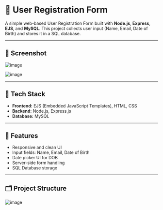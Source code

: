 # 📝 User Registration Form

A simple web-based User Registration Form built with **Node.js**, **Express**, **EJS**, and **MySQL**. This project collects user input (Name, Email, Date of Birth) and stores it in a SQL database.

---

## 📸 Screenshot

![image](https://github.com/user-attachments/assets/a929e4d3-7bfe-4a73-8816-419cc4045b16)

![image](https://github.com/user-attachments/assets/ce798acc-52e0-4bb1-9731-e18880387912)


---

## 🔧 Tech Stack

- **Frontend:** EJS (Embedded JavaScript Templates), HTML, CSS
- **Backend:** Node.js, Express.js
- **Database:** MySQL

---

## 🚀 Features

- Responsive and clean UI
- Input fields: Name, Email, Date of Birth
- Date picker UI for DOB
- Server-side form handling
- SQL Database storage

---

## 🗂 Project Structure
![image](https://github.com/user-attachments/assets/a30c69a9-434c-4307-b3d9-bc665cb7932a)

